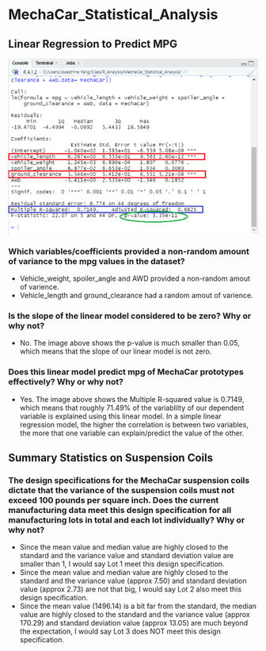 # MechaCar_Statistical_Analysis
## Linear Regression to Predict MPG
![D1 image](https://github.com/JosephineYang228/MechaCar_Statistical_Analysis/blob/ea4e094c7f7374d8732c02347eea3b319533615c/image/D1%20image.png)
### Which variables/coefficients provided a non-random amount of variance to the mpg values in the dataset?
 - Vehicle_weight, spoiler_angle and AWD provided a non-random amout of varience.
 - Vehicle_length and ground_clearance had a random amout of varience.
### Is the slope of the linear model considered to be zero? Why or why not?
 - No. The image above shows the p-value is much smaller than 0.05, which means that the slope of our linear model is not zero.
### Does this linear model predict mpg of MechaCar prototypes effectively? Why or why not?
 - Yes. The image above shows the Multiple R-squared value is 0.7149, which means that roughly 71.49% of the variablilty of our dependent variable is explained using this linear model. In a simple linear regression model, the higher the correlation is between two variables, the more that one variable can explain/predict the value of the other.

## Summary Statistics on Suspension Coils
### The design specifications for the MechaCar suspension coils dictate that the variance of the suspension coils must not exceed 100 pounds per square inch. Does the current manufacturing data meet this design specification for all manufacturing lots in total and each lot individually? Why or why not?
 - Since the mean value and median value are highly closed to the standard and the variance value and standard deviation value are smaller than 1, I would say Lot 1 meet this design specification.
 - Since the mean value and median value are highly closed to the standard and the variance value (approx 7.50) and standard deviation value (approx 2.73) are not that big, I would say Lot 2 also meet this design specification.
 - Since the mean value (1496.14) is a bit far from the standard, the median value are highly closed to the standard and the variance value (approx 170.29) and standard deviation value (approx 13.05) are much beyond the expectation, I would say Lot 3 does NOT meet this design specification.

